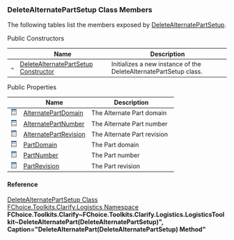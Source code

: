 ﻿### DeleteAlternatePartSetup Class Members

The following tables list the members exposed by [DeleteAlternatePartSetup](FChoice.Toolkits.Clarify~FChoice.Toolkits.Clarify.Logistics.DeleteAlternatePartSetup.md).

Public Constructors

|   | Name | Description |
| --- | --- | --- |
| ![Public Constructor](dotnetimages/publicConstructor.png) | [DeleteAlternatePartSetup Constructor](FChoice.Toolkits.Clarify~FChoice.Toolkits.Clarify.Logistics.DeleteAlternatePartSetup~_ctor.md) | Initializes a new instance of the DeleteAlternatePartSetup class.   |



Public Properties

|   | Name | Description |
| --- | --- | --- |
| ![Public Property](dotnetimages/publicProperty.png) | [AlternatePartDomain](FChoice.Toolkits.Clarify~FChoice.Toolkits.Clarify.Logistics.DeleteAlternatePartSetup~AlternatePartDomain.md) | The Alternate Part domain   |
| ![Public Property](dotnetimages/publicProperty.png) | [AlternatePartNumber](FChoice.Toolkits.Clarify~FChoice.Toolkits.Clarify.Logistics.DeleteAlternatePartSetup~AlternatePartNumber.md) | The Alternate Part number   |
| ![Public Property](dotnetimages/publicProperty.png) | [AlternatePartRevision](FChoice.Toolkits.Clarify~FChoice.Toolkits.Clarify.Logistics.DeleteAlternatePartSetup~AlternatePartRevision.md) | The Alternate Part revision   |
| ![Public Property](dotnetimages/publicProperty.png) | [PartDomain](FChoice.Toolkits.Clarify~FChoice.Toolkits.Clarify.Logistics.DeleteAlternatePartSetup~PartDomain.md) | The Part domain   |
| ![Public Property](dotnetimages/publicProperty.png) | [PartNumber](FChoice.Toolkits.Clarify~FChoice.Toolkits.Clarify.Logistics.DeleteAlternatePartSetup~PartNumber.md) | The Part number   |
| ![Public Property](dotnetimages/publicProperty.png) | [PartRevision](FChoice.Toolkits.Clarify~FChoice.Toolkits.Clarify.Logistics.DeleteAlternatePartSetup~PartRevision.md) | The Part revision   |





#### Reference

[DeleteAlternatePartSetup Class](FChoice.Toolkits.Clarify~FChoice.Toolkits.Clarify.Logistics.DeleteAlternatePartSetup.md)  
[FChoice.Toolkits.Clarify.Logistics Namespace](FChoice.Toolkits.Clarify~FChoice.Toolkits.Clarify.Logistics_namespace.md)  
**FChoice.Toolkits.Clarify~FChoice.Toolkits.Clarify.Logistics.LogisticsToolkit~DeleteAlternatePart(DeleteAlternatePartSetup)", Caption="DeleteAlternatePart(DeleteAlternatePartSetup) Method"**